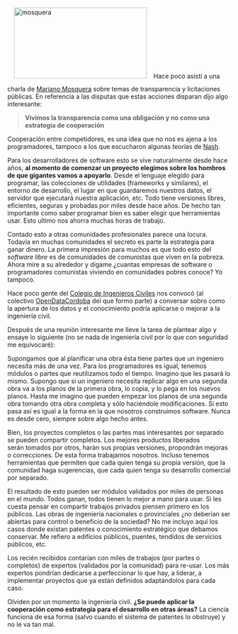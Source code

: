 <html><body><img class=" size-medium wp-image-192 alignleft" style="padding: 15px;" src="http://andresvazquez.com.ar/blog/wp-content/uploads/2015/08/mosquera-300x160.png" alt="mosquera" width="300" height="160">Hace poco asistí a una charla de <a href="http://www.marianomosquera.com/" target="_blank">Mariano Mosquera</a> sobre temas de transparencia y licitaciones públicas. En referencia a las disputas que estas acciones disparan dijo algo interesante:
<blockquote><strong>Vivimos la transparencia como una obligación y no como una estrategia de cooperación </strong></blockquote>
Cooperación entre competidores, es una idea que no nos es ajena a los programadores, tampoco a los que escucharon algunas teorías de <a href="https://www.youtube.com/watch?v=PSKQ-egVQbM" target="_blank">Nash</a>.

Para los desarrolladores de software esto se vive naturalmente desde hace años, <strong>al momento de comenzar un proyecto elegimos sobre los hombros de que gigantes vamos a apoyarlo</strong>. Desde el lenguaje elegido para programar, las colecciones de utilidades (frameworks y similares), el entorno de desarrollo, el lugar en que guardaremos nuestros datos, el servidor que ejecutará nuestra aplicación, etc. Todo tiene versiones libres, eficientes, seguras y probadas por miles desde hace años. De hecho tan importante como saber programar bien es saber elegir que herramientas usar. Esto ultimo nos ahorra muchas horas de trabajo.

Contado esto a otras comunidades profesionales parece una locura. Todavía en muchas comunidades el secreto es parte la estrategia para ganar dinero. La primera impresión para muchos es que todo esto del <em>software libre</em> es de comunidades de comunistas que viven en la pobreza. Ahora mire a su alrededor y dígame ¿cuantas empresas de software o programadores comunistas viviendo en comunidades pobres conoce? Yo tampoco.

Hace poco gente del <a href="http://www.civiles.org.ar/" target="_blank">Colegio de Ingenieros Civiles</a> nos convocó (al colectivo <a href="http://OpenDataCordoba.org" target="_blank">OpenDataCordoba</a> del que formo parte) a conversar sobro como la apertura de los datos y el conocimiento podría aplicarse o mejorar a la ingeniería civil.

Después de una reunión interesante me lleve la tarea de plantear algo y ensaye lo siguiente (no se nada de ingeniería civil por lo que con seguridad me equivocaré):

Supongamos que al planificar una obra ésta tiene partes que un ingeniero necesita más de una vez. Para los programadores es igual, tenemos módulos o partes que reutilizamos todo el tiempo. Imagino que les pasará lo mismo. Supongo que si un ingeniero necesita replicar algo en una segunda obra va a los planos de la primera obra, lo copia, y lo pega en los nuevos planos. Hasta me imagino que pueden empezar los planos de una segunda obra tomando otra obra completa y sólo haciéndole modificaciones. Si esto pasa así es igual a la forma en la que nosotros construimos software. Nunca es desde cero, siempre sobre algo hecho antes.

Bien, los proyectos completos o las partes mas interesantes por separado se pueden compartir completos. Los mejores productos liberados serán tomados por otros, harán sus propias versiones, propondrán mejoras o correcciones. De esta forma trabajamos nosotros. Incluso tenemos herramientas que permiten que cada quien tenga su propia versión, que la comunidad haga sugerencias, que cada quien tenga su desarrollo comercial por separado.

El resultado de esto pueden ser módulos validados por miles de personas en el mundo. Todos ganan, todos tienen lo mejor a mano para usar. Si les cuesta pensar en compartir trabajos privados piensen primero en los públicos. Las obras de ingeniería nacionales o provinciales ¿no deberían ser abiertas para control o beneficio de la sociedad? No me incluyo aquí los casos donde existan patentes o conocimiento estratégico que debamos conservar. Me refiero a edificios públicos, puentes, tendidos de servicios públicos, etc.

Los recién recibidos contarían con miles de trabajos (por partes o completos) de expertos (validados por la comunidad) para re-usar. Los más expertos pondrían dedicarse a perfeccionar lo que hay, a liderar, a implementar proyectos que ya están definidos adaptándolos para cada caso.

Olviden por un momento la ingeniería civil. <strong>¿Se puede aplicar la cooperación como estrategia para el desarrollo en otras áreas?</strong>
La ciencia funciona de esa forma (salvo cuando el sistema de patentes lo obstruye) y no le va tan mal.</body></html>